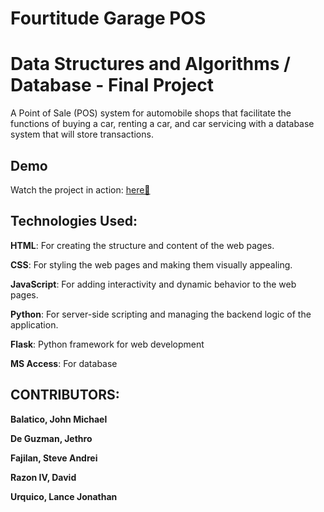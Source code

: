 # Fourtitude Garage POS
# Data Structures and Algorithms / Database - Final Project

<p>A Point of Sale (POS) system for automobile shops that facilitate the
functions of buying a car, renting a car, and car servicing with a database system that will
store transactions.</p>

## Demo
Watch the project in action: 
[here🚀](https://reccloud.com/u/onegqtq)

## Technologies Used:

**HTML**: For creating the structure and content of the web pages.

**CSS**: For styling the web pages and making them visually appealing.

**JavaScript**: For adding interactivity and dynamic behavior to the web pages.

**Python**: For server-side scripting and managing the backend logic of the application.

**Flask**: Python framework for web development

**MS Access**: For database 



## CONTRIBUTORS:

**Balatico, John Michael**

**De Guzman, Jethro**

**Fajilan, Steve Andrei** 

**Razon IV, David**

**Urquico, Lance Jonathan**
